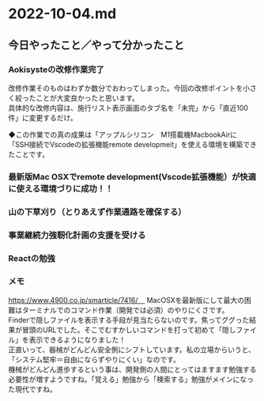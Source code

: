 # 2022-10-04.md

## 今日やったこと／やって分かったこと

### Aokisysteの改修作業完了

改修作業そのものはわずか数分でおわってしまった。今回の改修ポイントを小さく絞ったことが大変良かったと思います。  
具体的な改修内容は、施行リスト表示画面のタブ名を「未完」から「直近100件」に変更するだけ。

◆この作業での真の成果は「アップルシリコン　M1搭載機MacbookAirに「SSH接続でVscodeの拡張機能remote developmeit」を使える環境を構築できたことです。  

### 最新版Mac OSXでremote development(Vscode拡張機能）が快適に使える環境づりに成功！！





### 山の下草刈り（とりあえず作業通路を確保する）




### 事業継続力強靭化計画の支援を受ける



### Reactの勉強



### メモ

https://www.4900.co.jp/smarticle/7416/　  MacOSXを最新版にして最大の困難はターミナルでのコマンド作業（開発では必須）のやりにくさです。  
Finderで隠しファイルを表示する手段が見当たらないのです。焦ってググった結果が冒頭のURLでした。そこでむすかしいコマンドを打って初めて「隠しファイル」を表示できるようになりました！  
正直いって、器械がどんどん安全側にシフトしています。私の立場からいうと、「システム堅牢＝自由にならずやりにくい」なのです。  
機械がどんどん進歩するという事は、開発側の人間にとってはますます勉強する必要性が増すようですね。「覚える」勉強から「検索する」勉強がメインになった現代ですね。




